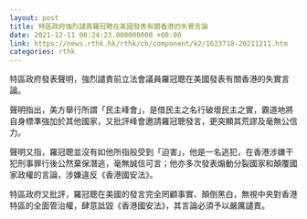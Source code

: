 ```yaml
---
layout: post
title: 特區政府強烈譴責羅冠聰在美國發表有關香港的失實言論
date: 2021-12-11 00:24:23.000000000 +08:00
link: https://news.rthk.hk/rthk/ch/component/k2/1623718-20211211.htm
categories: rthk
---
```


特區政府發表聲明，強烈譴責前立法會議員羅冠聰在美國發表有關香港的失實言論。

聲明指出，美方舉行所謂「民主峰會」，是借民主之名行破壞民主之實，霸道地將自身標準強加於其他國家，又批評峰會邀請羅冠聰發言，更突顯其荒謬及毫無公信力。

聲明又指，羅冠聰並沒有如他所指般受到「迫害」，他是一名逃犯，在香港涉嫌干犯刑事罪行後公然棄保潛逃，毫無誠信可言；他亦多次發表煽動分裂國家和顛覆國家政權的言論，涉嫌違反《香港國安法》。

特區政府又批評，羅冠聰在美國的發言完全罔顧事實、顛倒黑白，無視中央對香港特區的全面管治權，肆意詆毀《香港國安法》，其言論必須予以嚴厲譴責。
